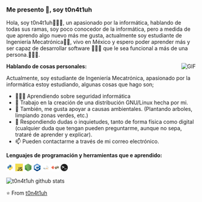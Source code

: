 ###  Me presento 👋, soy t0n4t1uh

Hola, soy t0n4t1uh🙍🏽‍♂️, un apasionado por la informática, hablando de todas sus ramas, soy poco conocedor de la informática, pero a medida de que aprendo algo nuevo más me gusta, actualmente soy estudiante de Ingeniería Mecatrónica👨🏽‍, vivo en México y espero poder aprender más y ser capaz de desarrollar software 👨🏽‍💼 que le sea funcional a más de una persona.👨🏽‍💼. 

  <img align="right" alt="GIF" src="https://i.pinimg.com/originals/e4/26/70/e426702edf874b181aced1e2fa5c6cde.gif" />

**Hablando de cosas personales:**

Actualmente, soy estudiante de Ingeniería Mecatrónica, apasionado por la informática estoy estudiando, algunas cosas que hago son;
- 👨🏽‍💻 Aprendiendo sobre seguridad informática
- 💼 Trabajo en la creación de una distribución GNU/Linux hecha por mi.
- 🌱 También, me gusta apoyar a causas ambientales. (Plantando arboles, limpiando zonas verdes, etc.)
- 💬  Respondiendo dudas o inquietudes, tanto de forma física como digital (cualquier duda que tengan pueden preguntarme, aunque no sepa, trataré de aprender y explicar).
- 📫  Pueden contactarme a través de mi correo electrónico.


**Lenguajes de programación y herramientas que e aprendido:**  

<code><img height="20" src="https://raw.githubusercontent.com/github/explore/80688e429a7d4ef2fca1e82350fe8e3517d3494d/topics/python/python.png"></code>
<code><img height="20" src="https://raw.githubusercontent.com/github/explore/80688e429a7d4ef2fca1e82350fe8e3517d3494d/topics/javascript/javascript.png"></code>
<code><img height="20" src="https://raw.githubusercontent.com/github/explore/80688e429a7d4ef2fca1e82350fe8e3517d3494d/topics/nodejs/nodejs.png"></code>
<code><img height="20" src="https://raw.githubusercontent.com/github/explore/80688e429a7d4ef2fca1e82350fe8e3517d3494d/topics/cpp/cpp.png"></code>
<code><img height="20" src="https://raw.githubusercontent.com/github/explore/80688e429a7d4ef2fca1e82350fe8e3517d3494d/topics/mysql/mysql.png"></code>
<code><img height="20" src="https://raw.githubusercontent.com/github/explore/80688e429a7d4ef2fca1e82350fe8e3517d3494d/topics/git/git.png"></code>
<code><img height="20" src="https://raw.githubusercontent.com/github/explore/80688e429a7d4ef2fca1e82350fe8e3517d3494d/topics/terminal/terminal.png"></code>

![t0n4t1uh github stats](https://github-readme-stats.vercel.app/api?username=t0n4t1uh&show_icons=true&hide_border=true)

⭐️ From [t0n4t1uh](https://github.com/t0n4t1uh)
